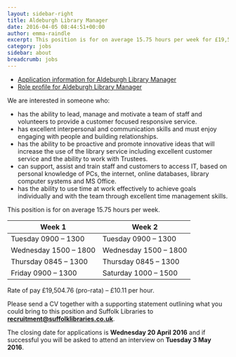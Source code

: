 ```yaml
---
layout: sidebar-right
title: Aldeburgh Library Manager
date: 2016-04-05 08:44:51+00:00
author: emma-raindle
excerpt: This position is for on average 15.75 hours per week for £19,504.76 (pro-rata) / £10.11 per hour. Closing date for applications is Wednesday 20 April.
category: jobs
sidebar: about
breadcrumb: jobs
---
```

  * <a href="http://suffolklibraries.co.uk/wp-content/uploads/2016/04/aldeburgh-lib-manager-ad.pdf" rel="">Application information for Aldeburgh Library Manager</a>
  * <a href="http://suffolklibraries.co.uk/wp-content/uploads/2016/04/lib-manager-rp.pdf" rel="">Role profile for Aldeburgh Library Manager</a>

We are interested in someone who:

  * has the ability to lead, manage and motivate a team of staff and volunteers to provide a customer focused responsive service.
  * has excellent interpersonal and communication skills and must enjoy engaging with people and building relationships.
  * has the ability to be proactive and promote innovative ideas that will increase the use of the library service including excellent customer service and the ability to work with Trustees.
  * can support, assist and train staff and customers to access IT, based on personal knowledge of PCs, the internet, online databases, library computer systems and MS Office.
  * has the ability to use time at work effectively to achieve goals individually and with the team through excellent time management skills.

This position is for on average 15.75 hours per week.

| Week 1                | Week 2                |
| --------------------- | --------------------- |
| Tuesday 0900 – 1300   | Tuesday 0900 – 1300   |
| Wednesday 1500 – 1800 | Wednesday 1500 – 1800 |
| Thursday 0845 – 1300  | Thursday 0845 – 1300  |
| Friday 0900 – 1300    | Saturday 1000 – 1500  |

Rate of pay £19,504.76 (pro-rata) &#8211; £10.11 per hour.

Please send a CV together with a supporting statement outlining what you could bring to this position and Suffolk Libraries to **recruitment@suffolklibraries.co.uk**.

The closing date for applications is **Wednesday 20 April 2016** and if successful you will be asked to attend an interview on **Tuesday 3 May 2016**.
